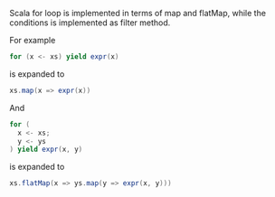 Scala for loop is implemented in terms of map and flatMap, while the conditions is implemented as filter method.

For example

```Scala
for (x <- xs) yield expr(x)
```

is expanded to

```Scala
xs.map(x => expr(x))
```



And

```Scala
for (
  x <- xs;
  y <- ys
) yield expr(x, y)
```

is expanded to

```Scala
xs.flatMap(x => ys.map(y => expr(x, y)))
```



